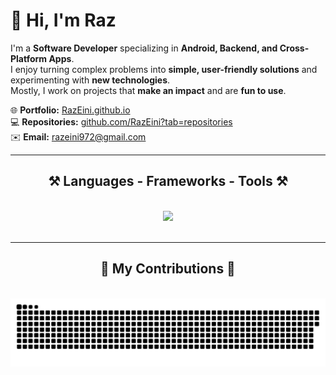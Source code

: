 # 👋 Hi, I'm Raz

I'm a **Software Developer** specializing in **Android, Backend, and Cross-Platform Apps**.  
I enjoy turning complex problems into **simple, user-friendly solutions** and experimenting with **new technologies**.  
Mostly, I work on projects that **make an impact** and are **fun to use**.

🌐 **Portfolio:** [RazEini.github.io](https://RazEini.github.io)  
💻 **Repositories:** [github.com/RazEini?tab=repositories](https://github.com/RazEini?tab=repositories)  
✉️ **Email:** [razeini972@gmail.com](mailto:razeini972@gmail.com)

<hr/>

<h2 align="center">⚒️ Languages - Frameworks - Tools ⚒️</h2>
<br/>
<div align="center">
    <img src="https://skillicons.dev/icons?i=html,css,javascript,python,java,kotlin,firebase,androidstudio,git,github" />
</div>

<br/>
<hr/>

<div align="center">
  <h2>🐍 My Contributions 🐍</h2>
  <br>
    <img alt="snake eating my contributions" src="https://raw.githubusercontent.com/RazEini/RazEini/output/github-contribution-grid-snake.svg" />
  
  <br/><br/><br/>
</div>
